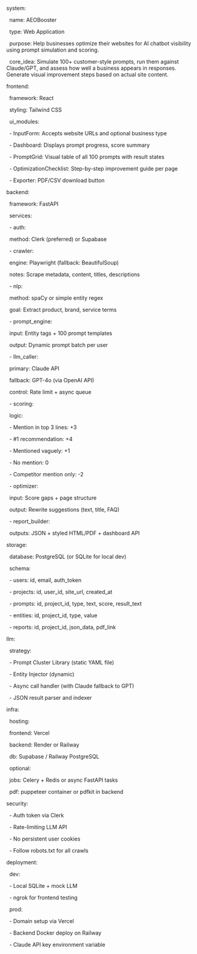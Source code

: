 system:

&nbsp; name: AEOBooster

&nbsp; type: Web Application

&nbsp; purpose: Help businesses optimize their websites for AI chatbot visibility using prompt simulation and scoring.

&nbsp; core\_idea: Simulate 100+ customer-style prompts, run them against Claude/GPT, and assess how well a business appears in responses. Generate visual improvement steps based on actual site content.



frontend:

&nbsp; framework: React

&nbsp; styling: Tailwind CSS

&nbsp; ui\_modules:

&nbsp;   - InputForm: Accepts website URLs and optional business type

&nbsp;   - Dashboard: Displays prompt progress, score summary

&nbsp;   - PromptGrid: Visual table of all 100 prompts with result states

&nbsp;   - OptimizationChecklist: Step-by-step improvement guide per page

&nbsp;   - Exporter: PDF/CSV download button



backend:

&nbsp; framework: FastAPI

&nbsp; services:

&nbsp;   - auth:

&nbsp;       method: Clerk (preferred) or Supabase

&nbsp;   - crawler:

&nbsp;       engine: Playwright (fallback: BeautifulSoup)

&nbsp;       notes: Scrape metadata, content, titles, descriptions

&nbsp;   - nlp:

&nbsp;       method: spaCy or simple entity regex

&nbsp;       goal: Extract product, brand, service terms

&nbsp;   - prompt\_engine:

&nbsp;       input: Entity tags + 100 prompt templates

&nbsp;       output: Dynamic prompt batch per user

&nbsp;   - llm\_caller:

&nbsp;       primary: Claude API

&nbsp;       fallback: GPT-4o (via OpenAI API)

&nbsp;       control: Rate limit + async queue

&nbsp;   - scoring:

&nbsp;       logic:

&nbsp;         - Mention in top 3 lines: +3

&nbsp;         - #1 recommendation: +4

&nbsp;         - Mentioned vaguely: +1

&nbsp;         - No mention: 0

&nbsp;         - Competitor mention only: -2

&nbsp;   - optimizer:

&nbsp;       input: Score gaps + page structure

&nbsp;       output: Rewrite suggestions (text, title, FAQ)

&nbsp;   - report\_builder:

&nbsp;       outputs: JSON + styled HTML/PDF + dashboard API



storage:

&nbsp; database: PostgreSQL (or SQLite for local dev)

&nbsp; schema:

&nbsp;   - users: id, email, auth\_token

&nbsp;   - projects: id, user\_id, site\_url, created\_at

&nbsp;   - prompts: id, project\_id, type, text, score, result\_text

&nbsp;   - entities: id, project\_id, type, value

&nbsp;   - reports: id, project\_id, json\_data, pdf\_link



llm:

&nbsp; strategy:

&nbsp;   - Prompt Cluster Library (static YAML file)

&nbsp;   - Entity Injector (dynamic)

&nbsp;   - Async call handler (with Claude fallback to GPT)

&nbsp;   - JSON result parser and indexer



infra:

&nbsp; hosting:

&nbsp;   frontend: Vercel

&nbsp;   backend: Render or Railway

&nbsp;   db: Supabase / Railway PostgreSQL

&nbsp; optional:

&nbsp;   jobs: Celery + Redis or async FastAPI tasks

&nbsp;   pdf: puppeteer container or pdfkit in backend



security:

&nbsp; - Auth token via Clerk

&nbsp; - Rate-limiting LLM API

&nbsp; - No persistent user cookies

&nbsp; - Follow robots.txt for all crawls



deployment:

&nbsp; dev:

&nbsp;   - Local SQLite + mock LLM

&nbsp;   - ngrok for frontend testing

&nbsp; prod:

&nbsp;   - Domain setup via Vercel

&nbsp;   - Backend Docker deploy on Railway

&nbsp;   - Claude API key environment variable

